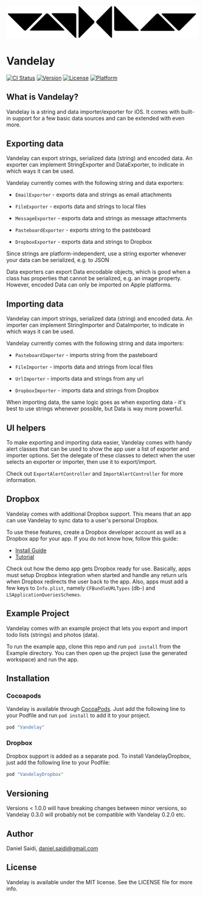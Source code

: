![Vandelay logo](Assets/logo-900.png "Vandelay")

# Vandelay

[![CI Status](http://img.shields.io/travis/danielsaidi/Vandelay.svg?style=flat)](https://travis-ci.org/danielsaidi/Vandelay)
[![Version](https://img.shields.io/cocoapods/v/Vandelay.svg?style=flat)](http://cocoapods.org/pods/Vandelay)
[![License](https://img.shields.io/cocoapods/l/Vandelay.svg?style=flat)](http://cocoapods.org/pods/Vandelay)
[![Platform](https://img.shields.io/cocoapods/p/Vandelay.svg?style=flat)](http://cocoapods.org/pods/Vandelay)


## What is Vandelay?

Vandelay is a string and data importer/exporter for iOS. It comes with
built-in support for a few basic data sources and can be extended with
even more.



## Exporting data

Vandelay can export strings, serialized data (string) and encoded data. 
An exporter can implement StringExporter and DataExporter, to indicate
in which ways it can be used.

Vandelay currently comes with the following string and data exporters:

- `EmailExporter` - exports data and strings as email attachments
- `FileExporter` - exports data and strings to local files
- `MessageExporter` - exports data and strings as message attachments
- `PasteboardExporter` - exports string to the pasteboard

- `DropboxExporter` - exports data and strings to Dropbox

Since strings are platform-independent, use a string exporter whenever
your data can be serialized, e.g. to JSON

Data exporters can export Data encodable objects, which is good when a
class has properties that cannot be serialized, e.g. an image property.
However, encoded Data can only be imported on Apple platforms.



## Importing data

Vandelay can import strings, serialized data (string) and encoded data. 
An importer can implement StringImporter and DataImporter, to indicate
in which ways it can be used.

Vandelay currently comes with the following string and data importers:

 - `PasteboardImporter` - imports string from the pasteboard
 - `FileImporter` - imports data and strings from local files
 - `UrlImporter` - imports data and strings from any url

 - `DropboxImporter` - imports data and strings from Dropbox

When importing data, the same logic goes as when exporting data - it's
best to use strings whenever possible, but Data is way more powerful.



## UI helpers

To make exporting and importing data easier, Vandelay comes with handy
alert classes that can be used to show the app user a list of exporter
and importer options. Set the delegate of these classes to detect when
the user selects an exporter or importer, then use it to export/import.

Check out `ExportAlertController` and `ImportAlertController` for more
information.



## Dropbox

Vandelay comes with additional Dropbox support. This means that an app
can use Vandelay to sync data to a user's personal Dropbox.

To use these features, create a Dropbox developer account as well as a
Dropbox app for your app. If you do not know how, follow this guide:

- [Install Guide](https://www.dropbox.com/developers/documentation/swift#install)
- [Tutorial](https://www.dropbox.com/developers/documentation/swift#tutorial)

Check out how the demo app gets Dropbox ready for use. Basically, apps
must setup Dropbox integration when started and handle any return urls
when Dropbox redirects the user back to the app. Also, apps must add a
few keys to `Info.plist`, namely `CFBundleURLTypes` (db-<APP KEY>) and 
`LSApplicationQueriesSchemes`.



## Example Project

Vandelay comes with an example project that lets you export and import
todo lists (strings) and photos (data).

To run the example app, clone this repo and run `pod install` from the
Example directory. You can then open up the project (use the generated
workspace) and run the app.



## Installation


### Cocoapods

Vandelay is available through [CocoaPods](http://cocoapods.org/). Just
add the following line to your Podfile and run `pod install` to add it
to your project.

```ruby
pod "Vandelay"
```
 

### Dropbox

Dropbox support is added as a separate pod. To install VandelayDropbox,
just add the following line to your Podfile:

```ruby
pod "VandelayDropbox"
```



## Versioning

Versions < 1.0.0 will have breaking changes between minor versions, so
Vandelay 0.3.0 will probably not be compatible with Vandelay 0.2.0 etc.



## Author

Daniel Saidi, daniel.saidi@gmail.com



## License

Vandelay is available under the MIT license. See the LICENSE file for more info.

